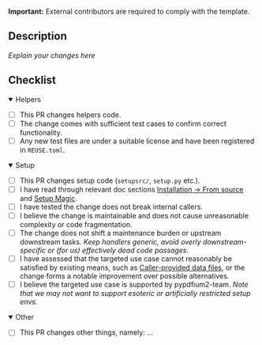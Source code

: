 **Important:** External contributors are required to comply with the template.

## Description

*Explain your changes here*

## Checklist

<!--
- Answer the questions below, choosing the section(s) relevant to your PR. Non-applying sections shall be set to `closed`.
- Place an `x` in the [ ] for yes, leave it empty for no. If a question is not applicable, remove the [ ], but keep the message in place.
- Use the Preview tab to confirm the PR will render correctly.
-->

<details open><summary>Helpers</summary>

- [ ] This PR changes helpers code.
- [ ] The change comes with sufficient test cases to confirm correct functionality.
- [ ] Any new test files are under a suitable license and have been registered in `REUSE.toml`.

</details>
<details open><summary>Setup</summary>

- [ ] This PR changes setup code (`setupsrc/`, `setup.py` etc.).
- [ ] I have read through relevant doc sections [Installation -> From source][1] and [Setup Magic][2].
- [ ] I have tested the change does not break internal callers.
- [ ] I believe the change is maintainable and does not cause unreasonable complexity or code fragmentation.
- [ ] The change does not shift a maintenance burden or upstream downstream tasks. *Keep handlers generic, avoid overly downstream-specific or (for us) effectively dead code passages.*
- [ ] I have assessed that the targeted use case cannot reasonably be satisfied by existing means, such as [Caller-provided data files][3], or the change forms a notable improvement over possible alternatives.
- [ ] I believe the targeted use case is supported by pypdfium2-team. *Note that we may not want to support esoteric or artificially restricted setup envs.*

[1]: https://github.com/pypdfium2-team/pypdfium2?tab=readme-ov-file#install-source
[2]: https://github.com/pypdfium2-team/pypdfium2?tab=readme-ov-file#setup-magic
[3]: https://github.com/pypdfium2-team/pypdfium2/tree/setup_work?tab=readme-ov-file#with-caller-provided-data-files

</details>
<details open><summary>Other</summary>

- [ ] This PR changes other things, namely: ... <!-- sum up change (keyword/topic) -->

</details>
